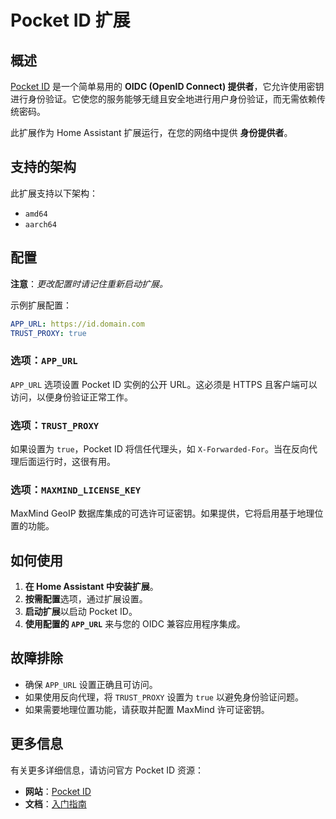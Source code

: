 # Pocket ID 扩展

## 概述

[Pocket ID](https://pocket-id.org/) 是一个简单易用的 **OIDC (OpenID Connect) 提供者**，它允许使用密钥进行身份验证。它使您的服务能够无缝且安全地进行用户身份验证，而无需依赖传统密码。

此扩展作为 Home Assistant 扩展运行，在您的网络中提供 **身份提供者**。

## 支持的架构

此扩展支持以下架构：

- `amd64`
- `aarch64`

## 配置

**注意**：_更改配置时请记住重新启动扩展。_

示例扩展配置：

```yaml
APP_URL: https://id.domain.com
TRUST_PROXY: true
```

### 选项：`APP_URL`

`APP_URL` 选项设置 Pocket ID 实例的公开 URL。这必须是 HTTPS 且客户端可以访问，以便身份验证正常工作。

### 选项：`TRUST_PROXY`

如果设置为 `true`，Pocket ID 将信任代理头，如 `X-Forwarded-For`。当在反向代理后面运行时，这很有用。

### 选项：`MAXMIND_LICENSE_KEY`

MaxMind GeoIP 数据库集成的可选许可证密钥。如果提供，它将启用基于地理位置的功能。

## 如何使用

1. **在 Home Assistant 中安装扩展**。
2. **按需配置**选项，通过扩展设置。
3. **启动扩展**以启动 Pocket ID。
4. **使用配置的 `APP_URL`** 来与您的 OIDC 兼容应用程序集成。

## 故障排除

- 确保 `APP_URL` 设置正确且可访问。
- 如果使用反向代理，将 `TRUST_PROXY` 设置为 `true` 以避免身份验证问题。
- 如果需要地理位置功能，请获取并配置 MaxMind 许可证密钥。

## 更多信息

有关更多详细信息，请访问官方 Pocket ID 资源：

- **网站**：[Pocket ID](https://pocket-id.org/)
- **文档**：[入门指南](https://pocket-id.org/docs/introduction/)